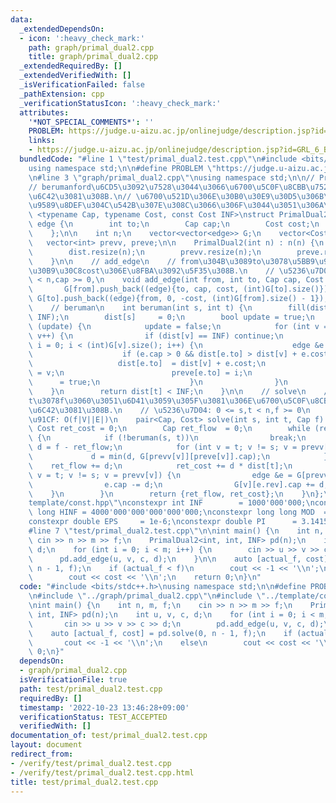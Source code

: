```yaml
---
data:
  _extendedDependsOn:
  - icon: ':heavy_check_mark:'
    path: graph/primal_dual2.cpp
    title: graph/primal_dual2.cpp
  _extendedRequiredBy: []
  _extendedVerifiedWith: []
  _isVerificationFailed: false
  _pathExtension: cpp
  _verificationStatusIcon: ':heavy_check_mark:'
  attributes:
    '*NOT_SPECIAL_COMMENTS*': ''
    PROBLEM: https://judge.u-aizu.ac.jp/onlinejudge/description.jsp?id=GRL_6_B&lang=ja
    links:
    - https://judge.u-aizu.ac.jp/onlinejudge/description.jsp?id=GRL_6_B&lang=ja
  bundledCode: "#line 1 \"test/primal_dual2.test.cpp\"\n#include <bits/stdc++.h>\n\
    using namespace std;\n\n#define PROBLEM \"https://judge.u-aizu.ac.jp/onlinejudge/description.jsp?id=GRL_6_B&lang=ja\"\
    \n#line 3 \"graph/primal_dual2.cpp\"\nusing namespace std;\n\n// PrimalDual2\n\
    // berumanford\u6CD5\u3092\u7528\u3044\u3066\u6700\u5C0F\u8CBB\u7528\u6D41\u3092\
    \u6C42\u3081\u308B.\n// \u6700\u521D\u306E\u30B0\u30E9\u30D5\u306B\u306F\u8CA0\
    \u9589\u8DEF\u304C\u542B\u307E\u308C\u3066\u306F\u3044\u3051\u306A\u3044.\ntemplate\
    \ <typename Cap, typename Cost, const Cost INF>\nstruct PrimalDual2 {\n    struct\
    \ edge {\n        int to;\n        Cap cap;\n        Cost cost;\n        int rev;\n\
    \    };\n\n    int n;\n    vector<vector<edge>> G;\n    vector<Cost> dist;\n \
    \   vector<int> prevv, preve;\n\n    PrimalDual2(int n) : n(n) {\n        G.resize(n);\n\
    \        dist.resize(n);\n        prevv.resize(n);\n        preve.resize(n);\n\
    \    }\n\n    // add_edge\n    // from\u304B\u3089to\u3078\u5BB9\u91CFcap, \u30B3\
    \u30B9\u30C8cost\u306E\u8FBA\u3092\u5F35\u308B.\n    // \u5236\u7D04: 0 <= from,to\
    \ < n,cap >= 0,\n    void add_edge(int from, int to, Cap cap, Cost cost) {\n \
    \       G[from].push_back((edge){to, cap, cost, (int)G[to].size()});\n       \
    \ G[to].push_back((edge){from, 0, -cost, (int)G[from].size() - 1});\n    }\n\n\
    \    // beruman\n    int beruman(int s, int t) {\n        fill(dist.begin(), dist.end(),\
    \ INF);\n        dist[s]     = 0;\n        bool update = true;\n        while\
    \ (update) {\n            update = false;\n            for (int v = 0; v < n;\
    \ v++) {\n                if (dist[v] == INF) continue;\n                for (int\
    \ i = 0; i < (int)G[v].size(); i++) {\n                    edge &e = G[v][i];\n\
    \                    if (e.cap > 0 && dist[e.to] > dist[v] + e.cost) {\n     \
    \                   dist[e.to]  = dist[v] + e.cost;\n                        prevv[e.to]\
    \ = v;\n                        preve[e.to] = i;\n                        update\
    \      = true;\n                    }\n                }\n            }\n    \
    \    }\n        return dist[t] < INF;\n    }\n\n    // solve\n    // s\u304B\u3089\
    t\u3078f\u3060\u3051\u6D41\u3059\u305F\u3081\u306E\u6700\u5C0F\u8CBB\u7528\u3092\
    \u6C42\u3081\u308B.\n    // \u5236\u7D04: 0 <= s,t < n,f >= 0\n    // \u8A08\u7B97\
    \u91CF: O(f|V||E|)\n    pair<Cap, Cost> solve(int s, int t, Cap f) {\n       \
    \ Cost ret_cost = 0;\n        Cap ret_flow  = 0;\n        while (ret_flow < f)\
    \ {\n            if (!beruman(s, t))\n                break;\n            Cap\
    \ d = f - ret_flow;\n            for (int v = t; v != s; v = prevv[v]) {\n   \
    \             d = min(d, G[prevv[v]][preve[v]].cap);\n            }\n        \
    \    ret_flow += d;\n            ret_cost += d * dist[t];\n            for (int\
    \ v = t; v != s; v = prevv[v]) {\n                edge &e = G[prevv[v]][preve[v]];\n\
    \                e.cap -= d;\n                G[v][e.rev].cap += d;\n        \
    \    }\n        }\n        return {ret_flow, ret_cost};\n    }\n};\n#line 2 \"\
    template/const.hpp\"\nconstexpr int INF        = 1000'000'000;\nconstexpr long\
    \ long HINF = 4000'000'000'000'000'000;\nconstexpr long long MOD  = 998244353;\n\
    constexpr double EPS     = 1e-6;\nconstexpr double PI      = 3.14159265358979;\n\
    #line 7 \"test/primal_dual2.test.cpp\"\n\nint main() {\n    int n, m, f;\n   \
    \ cin >> n >> m >> f;\n    PrimalDual2<int, int, INF> pd(n);\n    int u, v, c,\
    \ d;\n    for (int i = 0; i < m; i++) {\n        cin >> u >> v >> c >> d;\n  \
    \      pd.add_edge(u, v, c, d);\n    }\n\n    auto [actual_f, cost] = pd.solve(0,\
    \ n - 1, f);\n    if (actual_f < f)\n        cout << -1 << '\\n';\n    else\n\
    \        cout << cost << '\\n';\n    return 0;\n}\n"
  code: "#include <bits/stdc++.h>\nusing namespace std;\n\n#define PROBLEM \"https://judge.u-aizu.ac.jp/onlinejudge/description.jsp?id=GRL_6_B&lang=ja\"\
    \n#include \"../graph/primal_dual2.cpp\"\n#include \"../template/const.hpp\"\n\
    \nint main() {\n    int n, m, f;\n    cin >> n >> m >> f;\n    PrimalDual2<int,\
    \ int, INF> pd(n);\n    int u, v, c, d;\n    for (int i = 0; i < m; i++) {\n \
    \       cin >> u >> v >> c >> d;\n        pd.add_edge(u, v, c, d);\n    }\n\n\
    \    auto [actual_f, cost] = pd.solve(0, n - 1, f);\n    if (actual_f < f)\n \
    \       cout << -1 << '\\n';\n    else\n        cout << cost << '\\n';\n    return\
    \ 0;\n}"
  dependsOn:
  - graph/primal_dual2.cpp
  isVerificationFile: true
  path: test/primal_dual2.test.cpp
  requiredBy: []
  timestamp: '2022-10-23 13:46:28+09:00'
  verificationStatus: TEST_ACCEPTED
  verifiedWith: []
documentation_of: test/primal_dual2.test.cpp
layout: document
redirect_from:
- /verify/test/primal_dual2.test.cpp
- /verify/test/primal_dual2.test.cpp.html
title: test/primal_dual2.test.cpp
---
```

